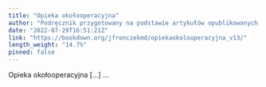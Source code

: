 ```yaml
---
title: "Opieka okołooperacyjna"
author: "Podręcznik przygotowany na podstawie artykułów opublikowanych na łamach czasopisma Medycyna Praktyczna & portalu intensywna.pl"
date: "2022-07-29T16:51:21Z"
link: "https://bookdown.org/jfronczekmd/opiekaokolooperacyjna_v13/"
length_weight: "14.7%"
pinned: false
---
```


Opieka okołooperacyjna [...]  ...
